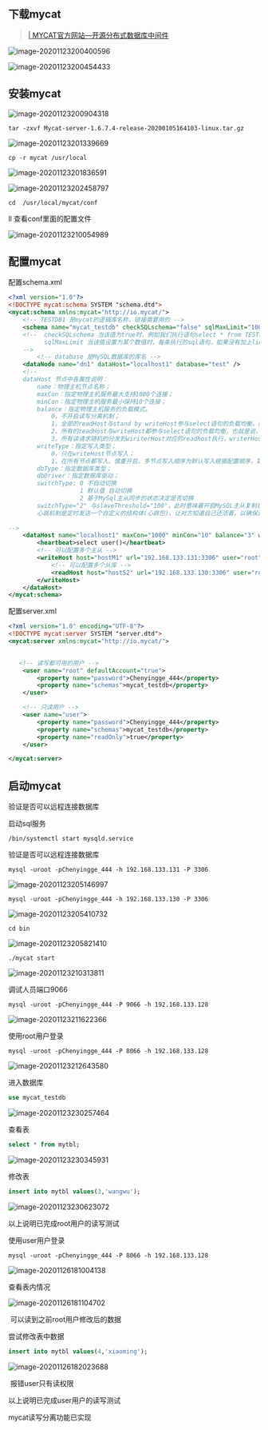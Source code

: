 ## 	下载mycat

> [| MYCAT官方网站—开源分布式数据库中间件](http://www.mycat.org.cn/)

![image-20201123200400596](https://github.com/MonkeyCookster/MarkdownPhotos-Repository/blob/main/typora-user-images/image-20201123200400596.png)

![image-20201123200454433](https://github.com/MonkeyCookster/MarkdownPhotos-Repository/raw/main/typora-user-images/image-20201123200454433.png)

## 	安装mycat

![image-20201123200904318](https://github.com/MonkeyCookster/MarkdownPhotos-Repository/raw/main/typora-user-images/image-20201123200904318.png)

```shell
tar -zxvf Mycat-server-1.6.7.4-release-20200105164103-linux.tar.gz
```

![image-20201123201339669](https://github.com/MonkeyCookster/MarkdownPhotos-Repository/raw/main/typora-user-images/image-20201123201339669.png)



``` shell
cp -r mycat /usr/local
```



![image-20201123201836591](https://github.com/MonkeyCookster/MarkdownPhotos-Repository/raw/main/typora-user-images/image-20201123201836591.png)



![image-20201123202458797](https://github.com/MonkeyCookster/MarkdownPhotos-Repository/raw/main/typora-user-images/image-20201123202458797.png)

```shell 
cd  /usr/local/mycat/conf
```



ll 查看conf里面的配置文件

![image-20201123210054989](https://github.com/MonkeyCookster/MarkdownPhotos-Repository/raw/main/typora-user-images/image-20201123210054989.png)



## 配置mycat

配置schema.xml

```xml
<?xml version="1.0"?>
<!DOCTYPE mycat:schema SYSTEM "schema.dtd">
<mycat:schema xmlns:mycat="http://io.mycat/">
    <!-- TESTDB1 是mycat的逻辑库名称，链接需要用的 -->
    <schema name="mycat_testdb" checkSQLschema="false" sqlMaxLimit="100" dataNode="dn1"></schema>
	<!--  checkSQLschema 当该值为true时，例如我们执行语句select * from TESTDB.company 。mycat会把语句修改为 select * from company 去掉TESTDB。
		  sqlMaxLimit 当该值设置为某个数值时，每条执行的sql语句，如果没有加上limit语句，Mycat会自动加上对应的值。不写的话，默认返回所有的值。
	-->
        <!-- database 是MySQL数据库的库名 -->
    <dataNode name="dn1" dataHost="localhost1" database="test" />
    <!--
    dataHost 节点中各属性说明：
        name：物理主机节点名称；
        maxCon：指定物理主机服务最大支持1000个连接；
        minCon：指定物理主机服务最小保持10个连接；
		balance：指定物理主机服务的负载模式。
            0，不开启读写分离机制；
            1，全部的readHost与stand by writeHost参与select语句的负载均衡，简单的说，当双主双从模式(M1->S1，M2->S2，并且M1与 M2互为主备)，正常情况下，M2,S1,S2都参与select语句的负载均衡；
            2，所有的readHost与writeHost都参与select语句的负载均衡，也就是说，当系统的写操作压力不大的情况下，所有主机都可以承担负载均衡；
			3，所有读请求随机的分发到wiriterHost对应的readhost执行，writerHost不负担读压力，注意balance=3只在1.4版本后有，1.3版本没有
        writeType：指定写入类型；
            0，只在writeHost节点写入；
            1，在所有节点都写入。慎重开启，多节点写入顺序为默认写入根据配置顺序，第一个挂掉切换另一个；
        dbType：指定数据库类型；
        dbDriver：指定数据库驱动；
		switchType: 0 不自动切换
					1 默认值 自动切换
					2 基于MySql主从同步的状态决定是否切换
		switchType="2" 与slaveThreshold="100"，此时意味着开启MySQL主从复制状态绑定的读写分离与切换机制。
		心跳机制是定时发送一个自定义的结构体(心跳包)，让对方知道自己还活着，以确保连接的有效性的机制。
        
-->
    <dataHost name="localhost1" maxCon="1000" minCon="10" balance="3" writeType="0" dbType="mysql" dbDriver="native" switchType="1"  slaveThreshold="100">
        <heartbeat>select user()</heartbeat>
        <!-- 可以配置多个主从 -->
        <writeHost host="hostM1" url="192.168.133.131:3306" user="root" password="Chenyingge_444">
            <!-- 可以配置多个从库 -->
            <readHost host="hostS2" url="192.168.133.130:3306" user="root" password="Chenyingge_444" />
        </writeHost>
    </dataHost>
</mycat:schema>
```



配置server.xml

```xml
<?xml version="1.0" encoding="UTF-8"?>
<!DOCTYPE mycat:server SYSTEM "server.dtd">
<mycat:server xmlns:mycat="http://io.mycat/">
   

   <!-- 读写都可用的用户 -->
    <user name="root" defaultAccount="true">
        <property name="password">Chenyingge_444</property>
        <property name="schemas">mycat_testdb</property>
    </user>

    <!-- 只读用户 -->
    <user name="user">
        <property name="password">Chenyingge_444</property>
        <property name="schemas">mycat_testdb</property>
        <property name="readOnly">true</property>
    </user>

</mycat:server>
```



## 启动mycat

验证是否可以远程连接数据库



启动sql服务 

```shell 
/bin/systemctl start mysqld.service
```



验证是否可以远程连接数据库

```shell 
mysql -uroot -pChenyingge_444 -h 192.168.133.131 -P 3306
```



![image-20201123205146997](https://github.com/MonkeyCookster/MarkdownPhotos-Repository/raw/main/typora-user-images/image-20201123205146997.png)

```shell 
mysql -uroot -pChenyingge_444 -h 192.168.133.130 -P 3306
```



![image-20201123205410732](https://github.com/MonkeyCookster/MarkdownPhotos-Repository/raw/main/typora-user-images/image-20201123205410732.png)

```shell
cd bin
```



![image-20201123205821410](https://github.com/MonkeyCookster/MarkdownPhotos-Repository/raw/main/typora-user-images/image-20201123205821410.png)

```shell
./mycat start
```



![image-20201123210313811](https://github.com/MonkeyCookster/MarkdownPhotos-Repository/raw/main/typora-user-images/image-20201123210313811.png)



调试人员端口9066

```shell	
mysql -uroot -pChenyingge_444 -P 9066 -h 192.168.133.128
```

![image-20201123211622366](https://github.com/MonkeyCookster/MarkdownPhotos-Repository/raw/main/typora-user-images/image-20201123211622366.png)



使用root用户登录

```shell	
mysql -uroot -pChenyingge_444 -P 8066 -h 192.168.133.128
```



![image-20201123212643580](https://github.com/MonkeyCookster/MarkdownPhotos-Repository/raw/main/typora-user-images/image-20201123212643580.png)



进入数据库

```sql
use mycat_testdb
```



![image-20201123230257464](https://github.com/MonkeyCookster/MarkdownPhotos-Repository/raw/main/typora-user-images/image-20201123230257464.png)

查看表

```sql
select * from mytbl;
```



![image-20201123230345931](https://github.com/MonkeyCookster/MarkdownPhotos-Repository/raw/main/typora-user-images/image-20201123230345931.png)

修改表

```sql
insert into mytbl values(3,'wangwu');
```



![image-20201123230623072](https://github.com/MonkeyCookster/MarkdownPhotos-Repository/raw/main/typora-user-images/image-20201123230623072.png)



以上说明已完成root用户的读写测试







使用user用户登录

```shell	
mysql -uroot -pChenyingge_444 -P 8066 -h 192.168.133.128
```

![image-20201126181004138](https://github.com/MonkeyCookster/MarkdownPhotos-Repository/raw/main/typora-user-images/image-20201126181004138.png)

查看表内情况

![image-20201126181104702](https://github.com/MonkeyCookster/MarkdownPhotos-Repository/raw/main/typora-user-images/image-20201126181104702.png)

​                                                                                   可以读到之前root用户修改后的数据



尝试修改表中数据

```sql
insert into mytbl values(4,'xiaoming');
```



![image-20201126182023688](https://github.com/MonkeyCookster/MarkdownPhotos-Repository/raw/main/typora-user-images/image-20201126182023688.png)

​                                     报错user只有读权限

以上说明已完成user用户的读写测试



mycat读写分离功能已实现
